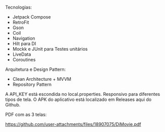 Tecnologias:

- Jetpack Compose
- RetroFit
- Gson
- Coil
- Navigation
- Hilt para DI
- Mockk e JUnit para Testes unitários
- LiveData
- Coroutines

Arquitetura e Design Pattern:

- Clean Architecture + MVVM
- Repository Pattern

A API_KEY está escondida no local.properties.
Responsivo para diferentes tipos de tela.
O APK do aplicativo está localizado em Releases aqui do Github.

PDF com as 3 telas: 

https://github.com/user-attachments/files/18907075/DiMovie.pdf

